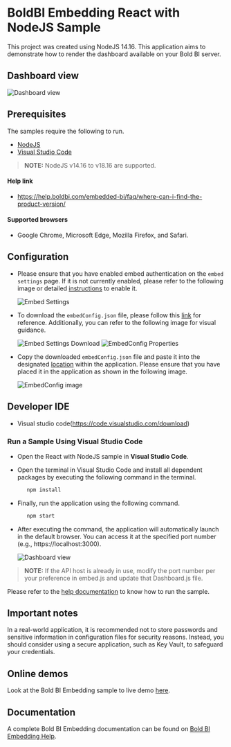 # BoldBI Embedding React with NodeJS Sample

This project was created using NodeJS 14.16. This application aims to demonstrate how to render the dashboard available on your Bold BI server.

## Dashboard view

   ![Dashboard view](https://github.com/bold-bi/embedded-bi-samples/assets/129486688/36bb7163-1f21-4f76-b347-c9e43fb81b1d)
 
 ## Prerequisites

The samples require the following to run.

 * [NodeJS](https://nodejs.org/en/)
 * [Visual Studio Code](https://code.visualstudio.com/download)

> **NOTE:** NodeJS v14.16 to v18.16 are supported.

#### Help link

 * https://help.boldbi.com/embedded-bi/faq/where-can-i-find-the-product-version/

 #### Supported browsers
  
  * Google Chrome, Microsoft Edge, Mozilla Firefox, and Safari.

 ## Configuration

 * Please ensure that you have enabled embed authentication on the `embed settings` page. If it is not currently enabled, please refer to the following image or detailed [instructions](https://help.boldbi.com/site-administration/embed-settings/#get-embed-secret-code) to enable it.

    ![Embed Settings](https://github.com/boldbi/aspnet-core-sample/assets/91586758/b3a81978-9eb4-42b2-92bb-d1e2735ab007)

 * To download the `embedConfig.json` file, please follow this [link](https://help.boldbi.com/site-administration/embed-settings/#get-embed-configuration-file) for reference. Additionally, you can refer to the following image for visual guidance.

    ![Embed Settings Download](https://github.com/boldbi/aspnet-core-sample/assets/91586758/d27d4cfc-6a3e-4c34-975e-f5f22dea6172)
    ![EmbedConfig Properties](https://github.com/boldbi/aspnet-core-sample/assets/91586758/d6ce925a-0d4c-45d2-817e-24d6d59e0d63)

 * Copy the downloaded `embedConfig.json` file and paste it into the designated [location](https://github.com/boldbi/react-with-nodejs-sample/tree/master) within the application. Please ensure that you have placed it in the application as shown in the following image.

   ![EmbedConfig image](https://github.com/boldbi/react-with-nodejs-sample/assets/129486688/6dc248bc-306c-497f-9aed-421abb2ca710)

 ## Developer IDE

  * Visual studio code(https://code.visualstudio.com/download)

 ### Run a Sample Using Visual Studio Code
 
  * Open the React with NodeJS sample in **Visual Studio Code**.
   
  * Open the terminal in Visual Studio Code and install all dependent packages by executing the following command in the terminal.
    
    ```bash
       npm install
    ```
    
  * Finally, run the application using the following command.
    
    ```bash
       npm start
    ```
    
  * After executing the command, the application will automatically launch in the default browser. You can access it at the specified port number (e.g., https://localhost:3000).
    
    ![Dashboard view](https://github.com/bold-bi/embedded-bi-samples/assets/129486688/36bb7163-1f21-4f76-b347-c9e43fb81b1d)

> **NOTE:** If the API host is already in use, modify the port number per your preference in embed.js and update that Dashboard.js file.

Please refer to the [help documentation](https://help.boldbi.com/embedding-options/embedding-sdk/samples/react-with-node-js/#how-to-run-the-sample) to know how to run the sample.

## Important notes

In a real-world application, it is recommended not to store passwords and sensitive information in configuration files for security reasons. Instead, you should consider using a secure application, such as Key Vault, to safeguard your credentials.

## Online demos

Look at the Bold BI Embedding sample to live demo [here](https://samples.boldbi.com/embed).

## Documentation

A complete Bold BI Embedding documentation can be found on [Bold BI Embedding Help](https://help.boldbi.com/embedded-bi/javascript-based/).

